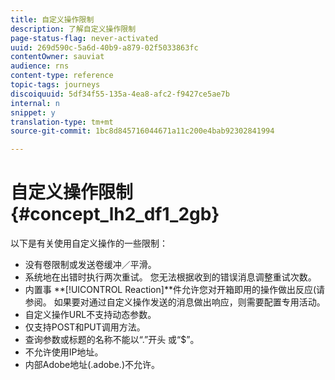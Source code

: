 ```yaml
---
title: 自定义操作限制
description: 了解自定义操作限制
page-status-flag: never-activated
uuid: 269d590c-5a6d-40b9-a879-02f5033863fc
contentOwner: sauviat
audience: rns
content-type: reference
topic-tags: journeys
discoiquuid: 5df34f55-135a-4ea8-afc2-f9427ce5ae7b
internal: n
snippet: y
translation-type: tm+mt
source-git-commit: 1bc8d845716044671a11c200e4bab92302841994

---
```



# 自定义操作限制 {#concept_lh2_df1_2gb}

以下是有关使用自定义操作的一些限制：

* 没有卷限制或发送卷缓冲／平滑。
* 系统地在出错时执行两次重试。 您无法根据收到的错误消息调整重试次数。
* 内置事 **[!UICONTROL Reaction]**件允许您对开箱即用的操作做出反应(请参阅[](../building-journeys/event-activities.md)。 如果要对通过自定义操作发送的消息做出响应，则需要配置专用活动。
* 自定义操作URL不支持动态参数。
* 仅支持POST和PUT调用方法。
* 查询参数或标题的名称不能以“.”开头 或“$”。
* 不允许使用IP地址。
* 内部Adobe地址(.adobe.)不允许。
